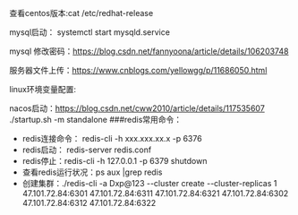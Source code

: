 查看centos版本:cat /etc/redhat-release

mysql启动： systemctl start mysqld.service

mysql 修改密码：https://blog.csdn.net/fannyoona/article/details/106203748

服务器文件上传：https://www.cnblogs.com/yellowgg/p/11686050.html

linux环境变量配置:

nacos启动：https://blog.csdn.net/cww2010/article/details/117535607 ./startup.sh -m standalone
###redis常用命令：
* redis连接命令： redis-cli -h xxx.xxx.xx.x -p 6376
* redis启动： redis-server redis.conf
* redis停止：redis-cli -h 127.0.0.1 -p 6379 shutdown
* 查看redis运行状况：ps aux |grep redis
* 创建集群：./redis-cli -a Dxp@123 --cluster create --cluster-replicas 1 47.101.72.84:6301 47.101.72.84:6311 47.101.72.84:6321 47.101.72.84:6302 47.101.72.84:6312 47.101.72.84:6322
    